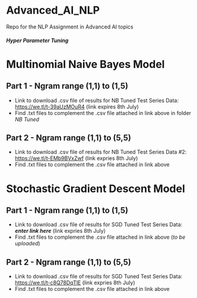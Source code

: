 # Advanced_AI_NLP
Repo for the NLP Assignment in Advanced AI topics

##### Hyper Parameter Tuning ######

# Multinomial Naive Bayes Model #

## Part 1 - Ngram range (1,1) to (1,5) ##

- Link to download .csv file of results for NB Tuned Test Series Data: https://we.tl/t-39aUzMOuR4 (link expires 8th July)
- Find .txt files to complement the .csv file attached in link above in folder _NB Tuned_

## Part 2 - Ngram range (1,1) to (5,5) ##

- Link to download .csv file of results for NB Tuned Test Series Data #2: https://we.tl/t-EMb9BVxZwf (link expries 8th July)
- Find .txt files to complement the .csv file attached in link above

# Stochastic Gradient Descent Model #

## Part 1 - Ngram range (1,1) to (1,5) ##

- Link to download .csv file of results for SGD Tuned Test Series Data: ___enter link here___ (link expries 8th July)
- Find .txt files to complement the .csv file attached in link above (_to be uploaded_)

## Part 2 - Ngram range (1,1) to (5,5) ##

- Link to download .csv file of results for SGD Tuned Test Series Data: https://we.tl/t-c8Q78DqTlE (link expries 8th July)
- Find .txt files to complement the .csv file attached in link above
